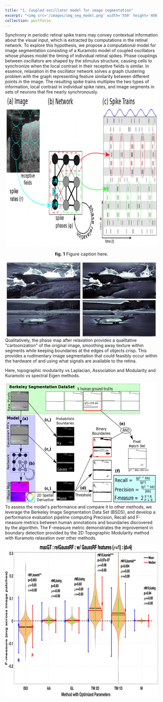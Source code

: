 ```yaml
---
title: "1. Coupled oscillator model for image segmentation"
excerpt: "<img src='/images/img_seg_model.png' width='550' height='400'/> &nbsp;&nbsp;&nbsp;&nbsp;&nbsp;&nbsp;&nbsp;&nbsp; <img src='/images/cartoonization.png' width='350' height='200'/> <br/> Inspired by neuroscience and the retina, we pioneered a model that performs image segmentation by grouping together nearby image regions with similar features in phase space, resulting in a cartoonization of the image. The model simulates phase relaxation in a system of coupled Kuramoto oscillators with the strength of interaction defined by the Topographic Modularity between regions in the image. We demonstrate that this method outperforms other graph theoretic network construction methods as well as spectral Eigen-based methods for community detection by evaluating performance on the Berkeley Image Segmentation Dataset (BSDS)."
collection: portfolio
---
```


Synchrony in periodic retinal spike trains may convey contextual information about the visual input, which is extracted by computations in the retinal network. To explore this hypothesis, we propose a computational model for image segmentation consisting of a Kuramoto model of coupled oscillators whose phases model the timing of individual retinal spikes. Phase couplings between oscillators are shaped by the stimulus structure, causing cells to synchronize when the local contrast in their receptive fields is similar. In essence, relaxation in the oscillator network solves a graph clustering problem with the graph representing feature similarity between different points in the image. The resulting spike trains multiplex the two types of information, local contrast in individual spike rates, and image segments in sets of neurons that fire nearly synchronously. <br/> 
<img src='/images/img_seg_model.png' align='center' width='750' height='500'/>
<p style="text-align: center; font-size:11pt"><strong>fig. 1</strong> Figure caption here. </p>


<img src='/images/cartoonization.png' align='right' width='550' height='250' padding-left='10px'/> Qualitatively, the phase map after relaxation provides a qualitative "cartoonization" of the original image, smoothing away texture within segments while keeping boundaries at the edges of objects crisp. This provides a rudimentary image segmentation that could feasibly occur within the hardware of and using what signals are available to the retina.  

Here, topographic modularity vs Laplacian, Association and Modularity and Kuramoto vs spectral Eigen methods.

<img src='/images/SegAssessPipeline.png' align='left' width='500' height='400' padding-right='10px'/> To assess the model's performance and compare it to other methods, we leverage the Berkeley Image Segmentation Data Set (BSDS), and develop a performance evaluation pipeline computing Precision, Recall and F-measure metrics between human annotations and boundaries discovered by the algorithm. The F-measure metric demonstrates the improvement in boundary detection provided by the 2D Topographic Modularity method with Kuramoto relaxation over other methods.

<img src='/images/Fmax_img_seg.jpg' align='center' width='750' height='500'/>
